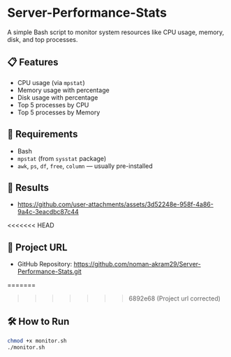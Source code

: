 # Server-Performance-Stats
A simple Bash script to monitor system resources like CPU usage, memory, disk, and top processes.

## 📋 Features

- CPU usage (via `mpstat`)
- Memory usage with percentage
- Disk usage with percentage
- Top 5 processes by CPU
- Top 5 processes by Memory

## 🚀 Requirements

- Bash
- `mpstat` (from `sysstat` package)
- `awk`, `ps`, `df`, `free`, `column` — usually pre-installed

## 📸 Results

- https://github.com/user-attachments/assets/3d52248e-958f-4a86-9a4c-3eacdbc87c44


<<<<<<< HEAD
## 🔗 Project URL

- GitHub Repository: https://github.com/noman-akram29/Server-Performance-Stats.git


=======
>>>>>>> 6892e68 (Project url corrected)
## 🛠️ How to Run

```bash
chmod +x monitor.sh
./monitor.sh

